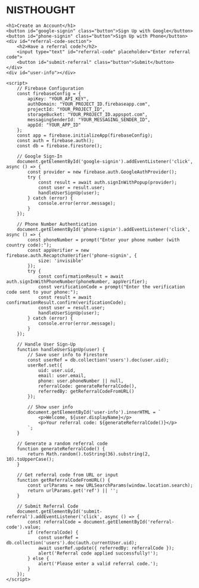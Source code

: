 # NISTHOUGHT
<!DOCTYPE html>
<html lang="en">
<head>
    <meta charset="UTF-8">
    <meta name="viewport" content="width=device-width, initial-scale=1.0">
    <title>Referral SignUp</title>
    <script src="https://www.gstatic.com/firebasejs/9.6.1/firebase-app.js"></script>
    <script src="https://www.gstatic.com/firebasejs/9.6.1/firebase-auth.js"></script>
    <script src="https://www.gstatic.com/firebasejs/9.6.1/firebase-firestore.js"></script>
    <style>
        body { font-family: Arial, sans-serif; padding: 20px; }
        .button { padding: 10px 20px; margin: 10px 0; background-color: #2e3a87; color: white; border: none; cursor: pointer; }
        .button:hover { background-color: #f39c12; }
    </style>
</head>
<body>

    <h1>Create an Account</h1>
    <button id="google-signin" class="button">Sign Up with Google</button>
    <button id="phone-signin" class="button">Sign Up with Phone</button>
    <div id="referral-code-section">
        <h2>Have a referral code?</h2>
        <input type="text" id="referral-code" placeholder="Enter referral code">
        <button id="submit-referral" class="button">Submit</button>
    </div>
    <div id="user-info"></div>

    <script>
        // Firebase Configuration
        const firebaseConfig = {
            apiKey: "YOUR_API_KEY",
            authDomain: "YOUR_PROJECT_ID.firebaseapp.com",
            projectId: "YOUR_PROJECT_ID",
            storageBucket: "YOUR_PROJECT_ID.appspot.com",
            messagingSenderId: "YOUR_MESSAGING_SENDER_ID",
            appId: "YOUR_APP_ID"
        };
        const app = firebase.initializeApp(firebaseConfig);
        const auth = firebase.auth();
        const db = firebase.firestore();

        // Google Sign-In
        document.getElementById('google-signin').addEventListener('click', async () => {
            const provider = new firebase.auth.GoogleAuthProvider();
            try {
                const result = await auth.signInWithPopup(provider);
                const user = result.user;
                handleUserSignUp(user);
            } catch (error) {
                console.error(error.message);
            }
        });

        // Phone Number Authentication
        document.getElementById('phone-signin').addEventListener('click', async () => {
            const phoneNumber = prompt("Enter your phone number (with country code):");
            const appVerifier = new firebase.auth.RecaptchaVerifier('phone-signin', {
                size: 'invisible'
            });
            try {
                const confirmationResult = await auth.signInWithPhoneNumber(phoneNumber, appVerifier);
                const verificationCode = prompt("Enter the verification code sent to your phone:");
                const result = await confirmationResult.confirm(verificationCode);
                const user = result.user;
                handleUserSignUp(user);
            } catch (error) {
                console.error(error.message);
            }
        });

        // Handle User Sign-Up
        function handleUserSignUp(user) {
            // Save user info to Firestore
            const userRef = db.collection('users').doc(user.uid);
            userRef.set({
                uid: user.uid,
                email: user.email,
                phone: user.phoneNumber || null,
                referralCode: generateReferralCode(),
                referredBy: getReferralCodeFromURL()
            });

            // Show user info
            document.getElementById('user-info').innerHTML = `
                <p>Welcome, ${user.displayName}</p>
                <p>Your referral code: ${generateReferralCode()}</p>
            `;
        }

        // Generate a random referral code
        function generateReferralCode() {
            return Math.random().toString(36).substring(2, 10).toUpperCase();
        }

        // Get referral code from URL or input
        function getReferralCodeFromURL() {
            const urlParams = new URLSearchParams(window.location.search);
            return urlParams.get('ref') || '';
        }

        // Submit Referral Code
        document.getElementById('submit-referral').addEventListener('click', async () => {
            const referralCode = document.getElementById('referral-code').value;
            if (referralCode) {
                const userRef = db.collection('users').doc(auth.currentUser.uid);
                await userRef.update({ referredBy: referralCode });
                alert('Referral code applied successfully!');
            } else {
                alert('Please enter a valid referral code.');
            }
        });
    </script>

</body>
</html>
